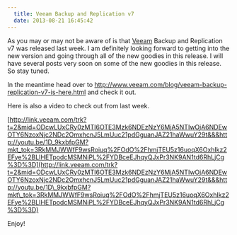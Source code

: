 ```yaml
---
  title: Veeam Backup and Replication v7
  date: 2013-08-21 16:45:42
---
```


As you may or may not be aware of is that [Veeam](http://www.veeam.com "http\://www.veeam.com")
Backup and Replication v7 was released last week. I am definitely looking forward
to getting into the new version and going through all of the new goodies in this
release. I will have several posts very soon on some of the new goodies in this
release. So stay tuned.

In the meantime head over to <http://www.veeam.com/blog/veeam-backup-replication-v7-is-here.html>
and check it out.

Here is also a video to check out from last week.

[http://link.veeam.com/trk?t=2&mid=ODcwLUxCRy0zMTI6OTE3Mzk6NDEzNzY6MjA5NTIwOjA6NDEwOTY6NzoxNjc2NDc2OmxhcnJ5LmUuc21pdGguanJAZ21haWwuY29t&&&http://youtu.be/1D_9kxbfpGM?mkt_tok=3RkMMJWWfF9wsRoiuq%2FOdO%2FhmjTEU5z16uoqX6OxhIkz2EFye%2BLIHETpodcMSMNiPL%2FYDBceEJhqyQJxPr3NK9AN1td6RhLjCg%3D%3D](http://link.veeam.com/trk?t=2&mid=ODcwLUxCRy0zMTI6OTE3Mzk6NDEzNzY6MjA5NTIwOjA6NDEwOTY6NzoxNjc2NDc2OmxhcnJ5LmUuc21pdGguanJAZ21haWwuY29t&&&http://youtu.be/1D\_9kxbfpGM?mkt\_tok=3RkMMJWWfF9wsRoiuq%2FOdO%2FhmjTEU5z16uoqX6OxhIkz2EFye%2BLIHETpodcMSMNiPL%2FYDBceEJhqyQJxPr3NK9AN1td6RhLjCg%3D%3D)

Enjoy!
